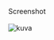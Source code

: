Screenshot \
\
![kuva](https://github.com/Vivaldi101/SimpleRay/assets/104928038/21b912fe-b401-4436-ab6c-c3402a9bedb4)
